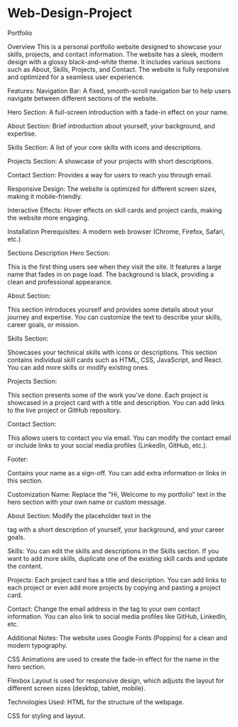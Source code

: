 # Web-Design-Project
Portfolio

Overview
This is a personal portfolio website designed to showcase your skills, projects, and contact information. The website has a sleek, modern design with a glossy black-and-white theme. It includes various sections such as About, Skills, Projects, and Contact. The website is fully responsive and optimized for a seamless user experience.

Features:
Navigation Bar: A fixed, smooth-scroll navigation bar to help users navigate between different sections of the website.

Hero Section: A full-screen introduction with a fade-in effect on your name.

About Section: Brief introduction about yourself, your background, and expertise.

Skills Section: A list of your core skills with icons and descriptions.

Projects Section: A showcase of your projects with short descriptions.

Contact Section: Provides a way for users to reach you through email.

Responsive Design: The website is optimized for different screen sizes, making it mobile-friendly.

Interactive Effects: Hover effects on skill cards and project cards, making the website more engaging.

Installation
Prerequisites:
A modern web browser (Chrome, Firefox, Safari, etc.)

Sections Description
Hero Section:

This is the first thing users see when they visit the site. It features a large name that fades in on page load. The background is black, providing a clean and professional appearance.

About Section:

This section introduces yourself and provides some details about your journey and expertise. You can customize the text to describe your skills, career goals, or mission.

Skills Section:

Showcases your technical skills with icons or descriptions. This section contains individual skill cards such as HTML, CSS, JavaScript, and React. You can add more skills or modify existing ones.

Projects Section:

This section presents some of the work you’ve done. Each project is showcased in a project card with a title and description. You can add links to the live project or GitHub repository.

Contact Section:

This allows users to contact you via email. You can modify the contact email or include links to your social media profiles (LinkedIn, GitHub, etc.).

Footer:

Contains your name as a sign-off. You can add extra information or links in this section.

Customization
Name: Replace the "Hi, Welcome to my portfolio" text in the hero section with your own name or custom message.

About Section: Modify the placeholder text in the <p> tag with a short description of yourself, your background, and your career goals.

Skills: You can edit the skills and descriptions in the Skills section. If you want to add more skills, duplicate one of the existing skill cards and update the content.

Projects: Each project card has a title and description. You can add links to each project or even add more projects by copying and pasting a project card.

Contact: Change the email address in the <a> tag to your own contact information. You can also link to social media profiles like GitHub, LinkedIn, etc.

Additional Notes:
The website uses Google Fonts (Poppins) for a clean and modern typography.

CSS Animations are used to create the fade-in effect for the name in the hero section.

Flexbox Layout is used for responsive design, which adjusts the layout for different screen sizes (desktop, tablet, mobile).

Technologies Used:
HTML for the structure of the webpage.

CSS for styling and layout.



